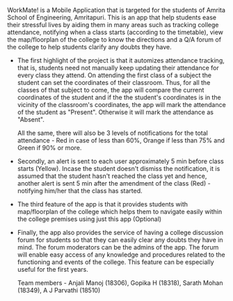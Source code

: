 

WorkMate! is a Mobile Application that is targeted for the students of Amrita School of Engineering, Amritapuri. This is an app that help students ease their stressful lives by aiding them in many areas such as tracking college attendance, notifying when a class starts (according to the timetable), view the map/floorplan of the college to know the directions and a Q/A forum of the college to help students clarify any doubts they have. 

* The first highlight of the project is that it automizes attendance tracking, that is, students need not manually keep updating their attendance for every class they attend. On attending the first class of a subject the student can set the coordinates of their classroom. Thus, for all the classes of that subject to come, the app will compare the current coordinates of the student and if the the student's coordinates is in the vicinity of the classroom's coordinates, the app will mark the attendance of the student as "Present". Otherwise it will mark the attendance as "Absent".

  All the same, there will also be 3 levels of notifications for the total attendance - Red in case of less than 60%, Orange if less than 75% and Green if 90% or more.

* Secondly, an alert is sent to each user approximately 5 min before class starts (Yellow). Incase the student doesn't dismiss the notification, it is assumed that the student hasn't reached the class yet and hence, another alert is sent 5 min after the amendment of the class (Red) - notifying him/her that the class has started.

* The third feature of the app is that it provides students with map/floorplan of the college which helps them to navigate easily within the college premises using just this app (Optional)

* Finally, the app also provides the service of having a college discussion forum for students so that they can easily clear any doubts they have in mind. The forum moderators can be the admins of the app. The forum will enable easy access of any knowledge and procedures related to the functioning and events of the college. This feature can be especially useful for the first years.

  Team members - Anjali Manoj (18306), Gopika H (18318), Sarath Mohan (18349), A J Parvathi (18510)


                                                                                                               
                                                                                                               
                                           
